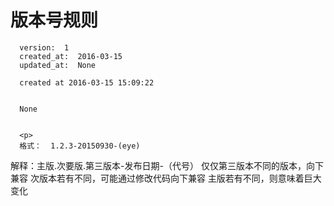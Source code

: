 
  # 版本号规则

      version:  1
      created_at:  2016-03-15
      updated_at:  None

      created at 2016-03-15 15:09:22 


      None


      <p>
      格式：  1.2.3-20150930-(eye)

解释：主版.次要版.第三版本-发布日期-（代号）
仅仅第三版本不同的版本，向下兼容
次版本若有不同，可能通过修改代码向下兼容
主版若有不同，则意味着巨大变化
      </p>

  